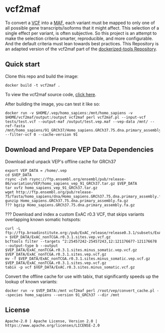 vcf2maf
=======

To convert a [VCF](http://samtools.github.io/hts-specs/) into a [MAF](https://wiki.nci.nih.gov/x/eJaPAQ), each variant must be mapped to only one of all possible gene transcripts/isoforms that it might affect. This selection of a single effect per variant, is often subjective. So this project is an attempt to make the selection criteria smarter, reproducible, and more configurable. And the default criteria must lean towards best practices. This Repository is an adapted version of the vcf2maf part of the [dockerized-tools Repository](https://github.com/ohsu-comp-bio/dockerized-tools).

Quick start
-----------

Clone this repo and build the image:
    
    docker build -t vcf2maf .
        
        
To view the vcf2maf source code, [click here](https://github.com/mskcc/vcf2maf/).

After building the image, you can test it like so:

    docker run -v $HOME/.vep/homo_sapiens:/mnt/homo_sapiens -v $HOME/vcf2maf/output:/output vcf2maf perl vcf2maf.pl --input-vcf tests/test.vcf --output-maf /output/test.vep.maf --vep-data /mnt/ --ref-fasta /mnt/homo_sapiens/91_GRCh37/Homo_sapiens.GRCh37.75.dna.primary_assembly.fa --filter-vcf 0 --cache-version 91


Download and Prepare VEP Data Dependencies
-----------

Download and unpack VEP's offline cache for GRCh37

    export VEP_DATA = /home/.vep
    cd $VEP_DATA
    rsync -zvh rsync://ftp.ensembl.org/ensembl/pub/release-86/variation/VEP/homo_sapiens_vep_91_GRCh37.tar.gz $VEP_DATA
    tar xvfz homo_sapiens_vep_91_GRCh37.tar.gz
    wget http://ftp.ensembl.org/pub/release-75/fasta/homo_sapiens/dna/Homo_sapiens.GRCh37.75.dna.primary_assembly.fa.gz
    gunzip Homo_sapiens.GRCh37.75.dna.primary_assembly.fa.gz
    ??? bgzip Homo_sapiens.GRCh37.75.dna.primary_assembly.fa.gz

??? Download and index a custom ExAC r0.3 VCF, that skips variants overlapping known somatic hotspots:

    curl -L ftp://ftp.broadinstitute.org:/pub/ExAC_release/release0.3.1/subsets/ExAC_nonTCGA.r0.3.1.sites.vep.vcf.gz > $VEP_DATA/ExAC_nonTCGA.r0.3.1.sites.vep.vcf.gz
    bcftools filter --targets ^2:25457242-25457243,12:121176677-121176678 --output-type b --output $VEP_DATA/ExAC_nonTCGA.r0.3.1.sites.minus_somatic.vep.vcf.gz $VEP_DATA/ExAC_nonTCGA.r0.3.1.sites.vep.vcf.gz
    mv -f $VEP_DATA/ExAC_nonTCGA.r0.3.1.sites.minus_somatic.vep.vcf.gz $VEP_DATA/ExAC_nonTCGA.r0.3.1.sites.vep.vcf.gz
    tabix -p vcf $VEP_DATA/ExAC.r0.3.sites.minus_somatic.vcf.gz

Convert the offline cache for use with tabix, that significantly speeds up the lookup of known variants:

    docker run -v $VEP_DATA:/mnt vcf2maf perl /root/vep/convert_cache.pl --species homo_sapiens --version 91_GRCh37 --dir /mnt


License
-------
    
    Apache-2.0 | Apache License, Version 2.0 | https://www.apache.org/licenses/LICENSE-2.0
